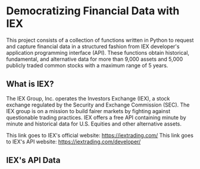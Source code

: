 # Democratizing Financial Data with IEX
This project consists of a collection of functions written in Python to request and capture financial data in a structured fashion from IEX developer's application programming interface (API). These functions obtain historical, fundamental, and alternative data for more than 9,000 assets and 5,000 publicly traded common stocks with a maximum range of 5 years.

## What is IEX?
The IEX Group, Inc. operates the Investors Exchange (IEX), a stock exchange regulated by the Security and Exchange Commission (SEC). The IEX group is on a mission to build fairer markets by fighting against questionable trading practices. IEX offers a free API containing minute by minute and historical data for U.S. Equities and other alternative assets. 

This link goes to IEX's official website: https://iextrading.com/
This link goes to IEX's API website: https://iextrading.com/developer/

## IEX's API Data





